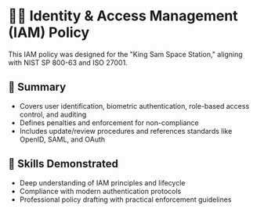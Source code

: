 # 🧑‍🚀 Identity & Access Management (IAM) Policy

This IAM policy was designed for the "King Sam Space Station," aligning with NIST SP 800-63 and ISO 27001.

## 📄 Summary

- Covers user identification, biometric authentication, role-based access control, and auditing
- Defines penalties and enforcement for non-compliance
- Includes update/review procedures and references standards like OpenID, SAML, and OAuth

## 🧠 Skills Demonstrated

- Deep understanding of IAM principles and lifecycle
- Compliance with modern authentication protocols
- Professional policy drafting with practical enforcement guidelines
